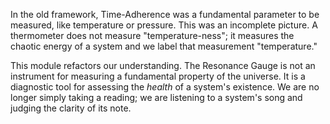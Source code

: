 In the old framework, Time-Adherence was a fundamental parameter to be measured, like temperature or pressure. This was an incomplete picture. A thermometer does not measure "temperature-ness"; it measures the chaotic energy of a system and we label that measurement "temperature."

This module refactors our understanding. The Resonance Gauge is not an instrument for measuring a fundamental property of the universe. It is a diagnostic tool for assessing the *health* of a system's existence. We are no longer simply taking a reading; we are listening to a system's song and judging the clarity of its note.